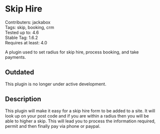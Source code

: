 # Skip Hire

Contributers: jackabox  
Tags: skip, booking, crm  
Tested up to: 4.6  
Stable Tag: 1.6.2      
Requires at least: 4.0  

A plugin used to set radius for skip hire, process booking, and take payments.

## Outdated

This plugin is no longer under active development.

## Description

This plugin will make it easy for a skip hire form to be added to a site. It will look up on your post code and if you are within a radius then you will be able to higher a skip. This will lead you to process the information required, permit and then finally pay via phone or paypal.
